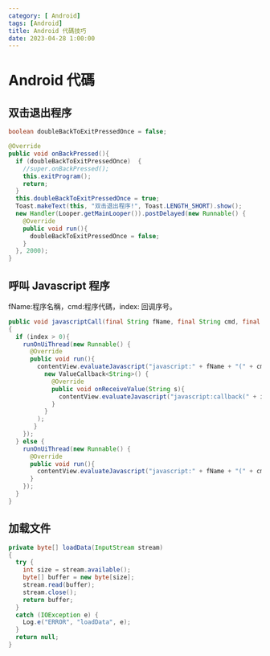 ```yaml
---
category: [ Android]
tags: [Android]
title: Android 代碼技巧
date: 2023-04-28 1:00:00
---
```


<style>
  table {
    width: 100%
    }
  td {
    vertical-align: center;
    text-align: center;
  }
  table.inputT{
    margin: 10px;
    width: auto;
    margin-left: auto;
    margin-right: auto;
    border: none;
  }
  input{
    text-align: center;
    padding: 0px 10px;
  }
  iframe{
    width: 100%;
    display: block;
    border-style:none;
    overflow:hidden;
  }
</style>

# Android 代碼

## 双击退出程序

```java
boolean doubleBackToExitPressedOnce = false;

@Override
public void onBackPressed(){
  if (doubleBackToExitPressedOnce)	{
    //super.onBackPressed();
    this.exitProgram();
    return;
  }
  this.doubleBackToExitPressedOnce = true;
  Toast.makeText(this, "双击退出程序!", Toast.LENGTH_SHORT).show();
  new Handler(Looper.getMainLooper()).postDelayed(new Runnable() {
    @Override
    public void run(){
      doubleBackToExitPressedOnce = false;
    }
  }, 2000);
}
```

## 呼叫 Javascript 程序

fName:程序名稱，cmd:程序代碼，index: 回调序号。

```java
public void javascriptCall(final String fName, final String cmd, final int index)
{
  if (index > 0){
    runOnUiThread(new Runnable() {
      @Override
      public void run(){
        contentView.evaluateJavascript("javascript:" + fName + "(" + cmd + ");",
          new ValueCallback<String>() {
            @Override
            public void onReceiveValue(String s){
              contentView.evaluateJavascript("javascript:callback(" + index + " )", null);
            }
          }
        );
       }
    });
  } else {
    runOnUiThread(new Runnable() {
      @Override
      public void run(){
        contentView.evaluateJavascript("javascript:" + fName + "(" + cmd + ");", null);
      }
    });
  }
}
```

## 加载文件

```java
private byte[] loadData(InputStream stream)
{
  try {
    int size = stream.available();
    byte[] buffer = new byte[size];
    stream.read(buffer);
    stream.close();
    return buffer;
  }
  catch (IOException e) {
    Log.e("ERROR", "loadData", e);
  }
  return null;
}
```